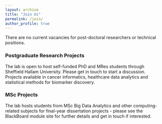 ```yaml
---
layout: archive
title: "Join Us"
permalink: /join/
author_profile: true
---
```


There are no current vacancies for post-doctoral researchers or technical positions.

### Postgraduate Research Projects

The lab is open to host self-funded PhD and MRes students through Sheffield Hallam University. Please get in touch to start a discussion. Projects available in cancer informatics, healthcare data analytics and statistical methods for biomarker discovery.

### MSc Projects

The lab hosts students from MSc Big Data Analytics and other computing-related subjects for final-year dissertation projects - please see the BlackBoard module site for further details and get in touch if interested.